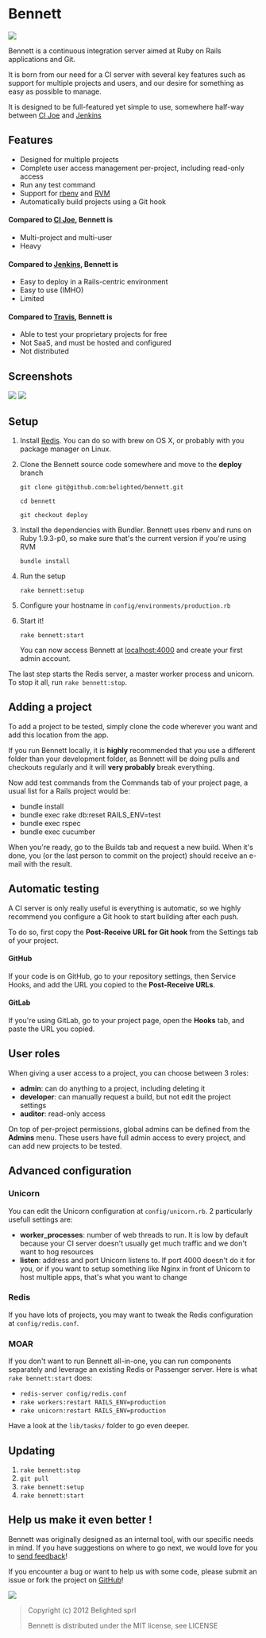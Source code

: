 # Bennett

![](http://platypus.belighted.com/bennett/bennett-large.png)

Bennett is a continuous integration server aimed at Ruby on Rails applications and Git.

It is born from our need for a CI server with several key features such as support for multiple projects and users, and our desire for something as easy as possible to manage.

It is designed to be full-featured yet simple to use, somewhere half-way between [CI Joe](https://github.com/defunkt/cijoe) and [Jenkins](http://jenkins-ci.org/)

## Features

* Designed for multiple projects
* Complete user access management per-project, including read-only access
* Run any test command
* Support for [rbenv](https://github.com/sstephenson/rbenv) and [RVM](https://rvm.io/)
* Automatically build projects using a Git hook

#### Compared to [CI Joe](https://github.com/defunkt/cijoe), Bennett is

* Multi-project and multi-user
* Heavy

#### Compared to [Jenkins](http://jenkins-ci.org/), Bennett is

* Easy to deploy in a Rails-centric environment
* Easy to use (IMHO)
* Limited

#### Compared to [Travis](http://travis-ci.org/), Bennett is

* Able to test your proprietary projects for free
* Not SaaS, and must be hosted and configured
* Not distributed

## Screenshots

![](http://platypus.belighted.com/bennett/bennett_scr1.png)
![](http://platypus.belighted.com/bennett/bennett_scr2.png)

## Setup

1. Install [Redis](http://redis.io/download). You can do so with brew on
   OS X, or probably with you package manager on Linux.
2. Clone the Bennett source code somewhere and move to the **deploy** branch
    
   `git clone git@github.com:belighted/bennett.git`

   `cd bennett`
    
   `git checkout deploy`
    
3. Install the dependencies with Bundler. Bennett uses rbenv and runs on Ruby 1.9.3-p0, so make sure that's the current version if you're using RVM

   `bundle install`

4. Run the setup

   `rake bennett:setup`
   
5. Configure your hostname in `config/environments/production.rb`
   
6. Start it!

   `rake bennett:start`
   
   You can now access Bennett at [localhost:4000](localhost:4000) and create your first admin account.
   
The last step starts the Redis server, a master worker process and unicorn. To stop it all, run `rake bennett:stop`.
   
## Adding a project

To add a project to be tested, simply clone the code wherever you want and add this location from the app.

If you run Bennett locally, it is **highly** recommended that you use a different folder than your development folder, as Bennett will be doing pulls and checkouts regularly and it will **very probably** break everything.

Now add test commands from the Commands tab of your project page, a usual list for a Rails project would be:

* bundle install
* bundle exec rake db:reset RAILS_ENV=test
* bundle exec rspec
* bundle exec cucumber

When you're ready, go to the Builds tab and request a new build. When it's done, you (or the last person to commit on the project) should receive an e-mail with the result.

## Automatic testing

A CI server is only really useful is everything is automatic, so we highly recommend you configure a Git hook to start building after each push.

To do so, first copy the **Post-Receive URL for Git hook** from the Settings tab of your project.

#### GitHub

If your code is on GitHub, go to your repository settings, then Service Hooks, and add the URL you copied to the **Post-Receive URLs**.

#### GitLab

If you're using GitLab, go to your project page, open the **Hooks** tab, and paste the URL you copied.

## User roles

When giving a user access to a project, you can choose between 3 roles:

* **admin**: can do anything to a project, including deleting it
* **developer**: can manually request a build, but not edit the project settings
* **auditor**: read-only access

On top of per-project permissions, global admins can be defined from the **Admins** menu. These users have full admin access to every project, and can add new projects to be tested.

## Advanced configuration

### Unicorn

You can edit the Unicorn configuration at `config/unicorn.rb`. 2 particularly usefull settings are:

* **worker_processes**: number of web threads to run. It is low by default because your CI server doesn't usually get much traffic and we don't want to hog resources
* **listen**: address and port Unicorn listens to. If port 4000 doesn't do it for you, or if you want to setup something like Nginx in front of Unicorn to host multiple apps, that's what you want to change

### Redis

If you have lots of projects, you may want to tweak the Redis configuration at `config/redis.conf`.

### MOAR

If you don't want to run Bennett all-in-one, you can run components separately and leverage an existing Redis or Passenger server. Here is what `rake bennett:start` does:

* `redis-server config/redis.conf`
* `rake workers:restart RAILS_ENV=production`
* `rake unicorn:restart RAILS_ENV=production`

Have a look at the `lib/tasks/` folder to go even deeper.

## Updating

1. `rake bennett:stop`
2. `git pull`
3. `rake bennett:setup`
4. `rake bennett:start`

## Help us make it even better !

Bennett was originally designed as an internal tool, with our specific needs in mind.
If you have suggestions on where to go next, we would love for you to [send
feedback](http://bennett.uservoice.com)!

If you encounter a bug or want to help us with some code, please submit an issue or fork the project on [GitHub](https://github.com/belighted/bennett)!

![](http://platypus.belighted.com/bennett/bennett-small.png)

> Copyright (c) 2012 Belighted sprl
> 
> Bennett is distributed under the MIT license, see LICENSE
